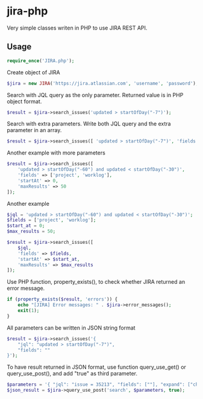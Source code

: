 # jira-php
Very simple classes writen in PHP to use JIRA REST API.


Usage
-----
```php
require_once('JIRA.php');
```

Create object of JIRA
```php
$jira = new JIRA('https://jira.atlassian.com', 'username', 'password');
```

Search with JQL query as the only parameter. Returned value is in PHP object format.
```php
$result = $jira->search_issues('updated > startOfDay("-7")');
```

Search with extra parameters. Write both JQL query and the extra parameter in an array.
```php
$result = $jira->search_issues([ 'updated > startOfDay("-7")', 'fields' => [''] ]);
```

Another example with more parameters
```php
$result = $jira->search_issues([
    'updated > startOfDay("-60") and updated < startOfDay("-30")',
    'fields' => ['project', 'worklog'],
    'startAt' => 0,
    'maxResults' => 50
]);
```

Another example
```php
$jql = 'updated > startOfDay("-60") and updated < startOfDay("-30")';
$fields = ['project', 'worklog'];
$start_at = 0;
$max_results = 50;

$result = $jira->search_issues([
    $jql,
    'fields' => $fields,
    'startAt' => $start_at,
    'maxResults' => $max_results
]);
```

Use PHP function, property_exists(), to check whether JIRA returned an error message.
```php
if (property_exists($result, 'errors')) {
    echo "[JIRA] Error messages: " . $jira->error_messages();
    exit(1);
}
```

All parameters can be written in JSON string format
```php
$result = $jira->search_issues('{
    "jql": "updated > startOfDay("-7")",
    "fields": ""
}');
```

To have result returned in JSON format, use function query_use_get() or query_use_post(), and add "true" as third parameter.
```php
$parameters = '{ "jql": "issue = 35213", "fields": [""], "expand": ["changelog"] }';
$json_result = $jira->query_use_post('search', $parameters, true);
```
